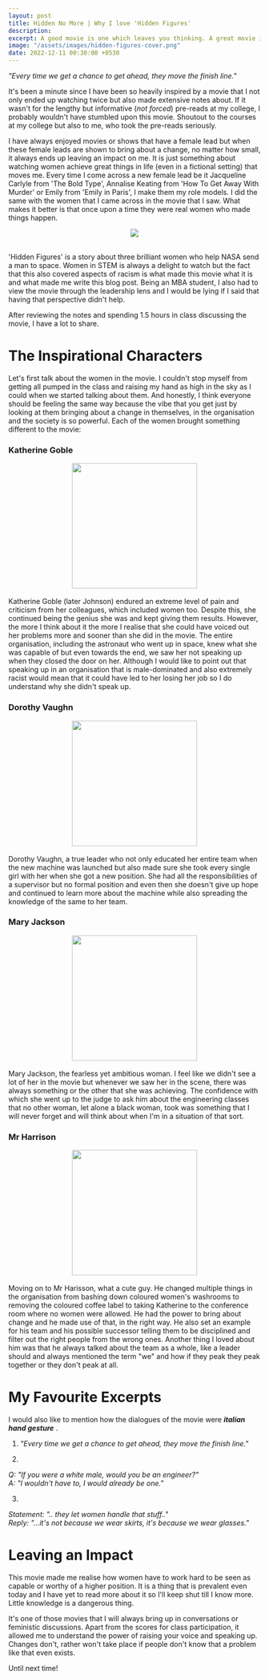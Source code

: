 ```yaml
---
layout: post
title: Hidden No More | Why I love 'Hidden Figures'
description: 
excerpt: A good movie is one which leaves you thinking. A great movie is one which leaves an impact. There's nothing more inspiring than watching a movie with three strong and powerful female leads. In this article, I talk about the characters from Hidden Figures who have left me inspired.
image: "/assets/images/hidden-figures-cover.png"
date: 2022-12-11 00:30:00 +0530
---
```


<i> "Every time we get a chance to get ahead, they move the finish line." </i>

It's been a minute since I have been so heavily inspired by a movie that I not only ended up watching twice but also made extensive notes about. If it wasn't for the lengthy but informative (*not forced*) pre-reads at my college, I probably wouldn't have stumbled upon this movie. Shoutout to the courses at my college but also to me, who took the pre-reads seriously.

I have always enjoyed movies or shows that have a female lead but when these female leads are shown to bring about a change, no matter how small, it always ends up leaving an impact on me. It is just something about watching women achieve great things in life (even in a fictional setting) that moves me. Every time I come across a new female lead be it Jacqueline Carlyle from 'The Bold Type', Annalise Keating from 'How To Get Away With Murder' or Emily from 'Emily in Paris', I make them my role models. I did the same with the women that I came across in the movie that I saw. What makes it better is that once upon a time they were real women who made things happen.

<center> <img src="/assets/images/hidden-figures.jpg"> </center><br>

'Hidden Figures' is a story about three brilliant women who help NASA send a man to space. Women in STEM is always a delight to watch but the fact that this also covered aspects of racism is what made this movie what it is and what made me write this blog post. Being an MBA student, I also had to view the movie through the leadership lens and I would be lying if I said that having that perspective didn't help.

After reviewing the notes and spending 1.5 hours in class discussing the movie, I have a lot to share.

# The Inspirational Characters 
Let's first talk about the women in the movie. I couldn't stop myself from getting all pumped in the class and raising my hand as high in the sky as I could when we started talking about them. And honestly, I think everyone should be feeling the same way because the vibe that you get just by looking at them bringing about a change in themselves, in the organisation and the society is so powerful. Each of the women brought something different to the movie:

<h3> Katherine Goble </h3>
<center><img src="/assets/images/katherine-goble-hidden-figures.png" style="height:250px;"></center>
<br>
Katherine Goble (later Johnson) endured an extreme level of pain and criticism from her colleagues, which included women too. Despite this, she continued being the genius she was and kept giving them results. However, the more I think about it the more I realise that she could have voiced out her problems more and sooner than she did in the movie. The entire organisation, including the astronaut who went up in space, knew what she was capable of but even towards the end, we saw her not speaking up when they closed the door on her. Although I would like to point out that speaking up in an organisation that is male-dominated and also extremely racist would mean that it could have led to her losing her job so I do understand why she didn't speak up.

<h3> Dorothy Vaughn </h3>
<center><img src="/assets/images/dorothy-vaughn-hidden-figures.png" style="height:250px;"></center>
<br>
Dorothy Vaughn, a true leader who not only educated her entire team when the new machine was launched but also made sure she took every single girl with her when she got a new position. She had all the responsibilities of a supervisor but no formal position and even then she doesn't give up hope and continued to learn more about the machine while also spreading the knowledge of the same to her team.

<h3> Mary Jackson </h3>
<center><img src="/assets/images/mary-jackson-hidden-figures.png" style="height:250px;"></center>
<br>
Mary Jackson, the fearless yet ambitious woman. I feel like we didn't see a lot of her in the movie but whenever we saw her in the scene, there was always something or the other that she was achieving. The confidence with which she went up to the judge to ask him about the engineering classes that no other woman, let alone a black woman, took was something that I will never forget and will think about when I'm in a situation of that sort.

<h3> Mr Harrison </h3>
<center><img src="/assets/images/harrison-hidden-figures.png" style="height:250px;"></center>
<br>
Moving on to Mr Harisson, what a cute guy. He changed multiple things in the organisation from bashing down coloured women's washrooms to removing the coloured coffee label to taking Katherine to the conference room where no women were allowed. He had the power to bring about change and he made use of that, in the right way. He also set an example for his team and his possible successor telling them to be disciplined and filter out the right people from the wrong ones. Another thing I loved about him was that he always talked about the team as a whole, like a leader should and always mentioned the term "we" and how if they peak they peak together or they don't peak at all.

# My Favourite Excerpts
I would also like to mention how the dialogues of the movie were <i> ****italian hand gesture**** </i>. <br>
1. <i> "Every time we get a chance to get ahead, they move the finish line." </i>

2. <i>
Q: "If you were a white male, would you be an engineer?" <br>
A: "I wouldn't have to, I would already be one."
</i>

3. <i>
Statement: ".. they let women handle that stuff.." <br>
Reply: "...it's not because we wear skirts, it's because we wear glasses."
</i>

# Leaving an Impact
This movie made me realise how women have to work hard to be seen as capable or worthy of a higher position. It is a thing that is prevalent even today and I have yet to read more about it so I'll keep shut till I know more. Little knowledge is a dangerous thing.

It's one of those movies that I will always bring up in conversations or feministic discussions. Apart from the scores for class participation, it allowed me to understand the power of raising your voice and speaking up. Changes don't, rather won't     take place if people don't know that a problem like that even exists. 


Until next time! 

